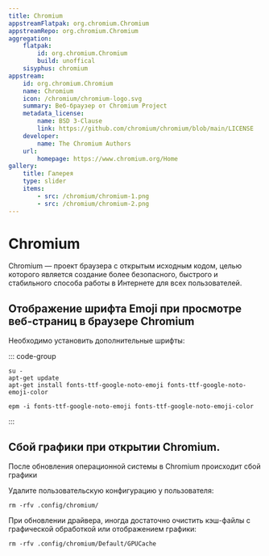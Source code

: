 ```yaml
---
title: Chromium
appstreamFlatpak: org.chromium.Chromium
appstreamRepo: org.chromium.Chromium
aggregation:
    flatpak:
        id: org.chromium.Chromium
        build: unoffical
    sisyphus: chromium
appstream:
    id: org.chromium.Chromium
    name: Chromium
    icon: /chromium/chromium-logo.svg
    summary: Веб-браузер от Chromium Project
    metadata_license:
        name: BSD 3-Clause
        link: https://github.com/chromium/chromium/blob/main/LICENSE
    developer:
        name: The Chromium Authors
    url:
        homepage: https://www.chromium.org/Home
gallery:
    title: Галерея
    type: slider
    items:
        - src: /chromium/chromium-1.png
        - src: /chromium/chromium-2.png
---
```


# Chromium

Chromium — проект браузера с открытым исходным кодом, целью которого является создание более безопасного, быстрого и стабильного способа работы в Интернете для всех пользователей.

<AGWGallery />

<!--@include: @apps/_parts/install/content-repo.md-->
<!--@include: @apps/_parts/install/content-flatpak.md-->
<!--@include: @apps/_parts/warns/unpriveleged-spases.md -->

## Отображение шрифта Emoji при просмотре веб-страниц в браузере Chromium

Необходимо установить дополнительные шрифты:

::: code-group

```shell[apt-get]
su -
apt-get update
apt-get install fonts-ttf-google-noto-emoji fonts-ttf-google-noto-emoji-color
```
```shell[epm]
epm -i fonts-ttf-google-noto-emoji fonts-ttf-google-noto-emoji-color
```

:::

## Сбой графики при открытии Chromium.

После обновления операционной системы в Chromium происходит сбой графики

Удалите пользовательскую конфигурацию у пользователя:

```shell
rm -rfv .config/chromium/
```

При обновлении драйвера, иногда достаточно очистить кэш-файлы с графической обработкой или отображением графики:

```shell
rm -rfv .config/chromium/Default/GPUCache
```
